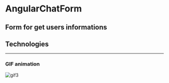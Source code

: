 # AngularChatForm

## Form for get users informations

## Technologies
_____________________________________________________________________________________
### GIF animation
![gif3](https://user-images.githubusercontent.com/33549496/47101989-ec90f500-d211-11e8-9034-fa8e1b154ef3.gif)

